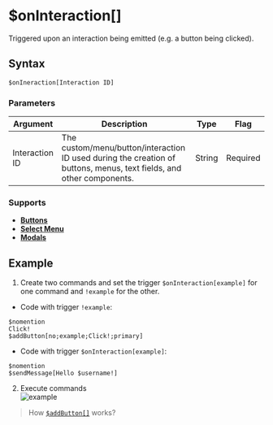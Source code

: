 # $onInteraction[]
Triggered upon an interaction being emitted (e.g. a button being clicked).

## Syntax
```
$onIneraction[Interaction ID]
```

### Parameters

| Argument       | Description                                                                                             | Type   | Flag     |
|----------------|---------------------------------------------------------------------------------------------------------|--------|----------|
| Interaction ID | The custom/menu/button/interaction ID used during the creation of buttons, menus, text fields, and other components. | String | Required |


### Supports
- **[Buttons](../guides/general/interactions/buttons/aboutButtons.md)**
- **[Select Menu](../guides/general/interactions/selectMenus/aboutSelectMenu.md)**
- **[Modals](../guides/general/interactions/modals/aboutModals.md)**

## Example
1. Create two commands and set the trigger `$onInteraction[example]` for one command and `!example` for the other.

- Code with trigger `!example`:
```
$nomention
Click!
$addButton[no;example;Click!;primary]
```
- Code with trigger `$onInteraction[example]`:
```
$nomention
$sendMessage[Hello $username!]
```
2. Execute commands\
![example](https://user-images.githubusercontent.com/113303649/223438800-7323f05e-77b5-464e-9385-4f287ba3bcba.png)

> How [`$addButton[]`](../bdscript/addButton.md) works?
